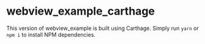 # webview_example_carthage

This version of webview_example is built using Carthage. Simply run `yarn` or
`npm i` to install NPM dependencies.
